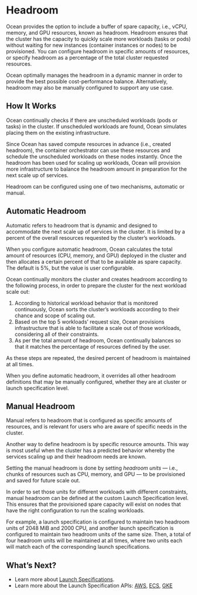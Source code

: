 # Headroom

Ocean provides the option to include a buffer of spare capacity, i.e., vCPU, memory, and GPU resources, known as headroom. Headroom ensures that the cluster has the capacity to quickly scale more workloads (tasks or pods) without waiting for new instances (container instances or nodes) to be provisioned. You can configure headroom in specific amounts of resources, or specify headroom as a percentage of the total cluster requested resources.

Ocean optimally manages the headroom in a dynamic manner in order to provide the best possible cost-performance balance. Alternatively, headroom may also be manually configured to support any use case.

## How It Works

Ocean continually checks if there are unscheduled workloads (pods or tasks) in the cluster. If unscheduled workloads are found, Ocean simulates placing them on the existing infrastructure.

Since Ocean has saved compute resources in advance (i.e., created headroom), the container orchestrator can use these resources and schedule the unscheduled workloads on these nodes instantly. Once the headroom has been used for scaling up workloads, Ocean will provision more infrastructure to balance the headroom amount in preparation for the next scale up of services.

Headroom can be configured using one of two mechanisms, automatic or manual.

## Automatic Headroom

Automatic refers to headroom that is dynamic and designed to accommodate the next scale up of services in the cluster. It is limited by a percent of the overall resources requested by the cluster’s workloads.

When you configure automatic headroom, Ocean calculates the total amount of resources (CPU, memory, and GPU) deployed in the cluster and then allocates a certain percent of that to be available as spare capacity. The default is 5%, but the value is user configurable.

Ocean continually monitors the cluster and creates headroom according to the following process, in order to prepare the cluster for the next workload scale out:

1. According to historical workload behavior that is monitored continuously, Ocean sorts the cluster’s workloads according to their chance and scope of scaling out.
2. Based on the top 5 workloads’ request size, Ocean provisions infrastructure that is able to facilitate a scale out of those workloads, considering all of their constraints.
3. As per the total amount of headroom, Ocean continually balances so that it matches the percentage of resources defined by the user.

As these steps are repeated, the desired percent of headroom is maintained at all times.

When you define automatic headroom, it overrides all other headroom definitions that may be manually configured, whether they are at cluster or launch specification level.

## Manual Headroom

Manual refers to headroom that is configured as specific amounts of resources, and is relevant for users who are aware of specific needs in the cluster.

Another way to define headroom is by specific resource amounts. This way is most useful when the cluster has a predicted behavior whereby the services scaling up and their headroom needs are known.

Setting the manual headroom is done by setting _headroom units_ — i.e., chunks of resources such as CPU, memory, and GPU — to be provisioned and saved for future scale out.

In order to set those units for different workloads with different constraints, manual headroom can be defined at the custom Launch Specification level. This ensures that the provisioned spare capacity will exist on nodes that have the right configuration to run the scaling workloads.

For example, a launch specification is configured to maintain two headroom units of 2048 MiB and 2000 CPU, and another launch specification is configured to maintain two headroom units of the same size. Then, a total of four headroom units will be maintained at all times, where two units each will match each of the corresponding launch specifications.

## What’s Next?

- Learn more about [Launch Specifications](ocean/features/launch-specifications.md).
- Learn more about the Launch Specification APIs: [AWS](https://help.spot.io/spotinst-api/ocean/ocean-cloud-api/ocean-for-aws/launch-specifications/create/), [ECS](https://help.spot.io/spotinst-api/ocean/ocean-cloud-api/ocean-for-ecs/launch-specifications/create/), [GKE](https://help.spot.io/spotinst-api/ocean/ocean-cloud-api/ocean-for-gke/launch-specifications/create/)
